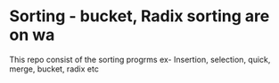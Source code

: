 # Sorting - bucket, Radix sorting are on wa
This repo consist of the sorting progrms ex- Insertion, selection, quick, merge, bucket, radix etc
